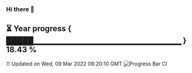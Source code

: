 ### Hi there 👋
⏳ Year progress { █████▁▁▁▁▁▁▁▁▁▁▁▁▁▁▁▁▁▁▁▁▁▁▁▁▁ } 18.43 %
---
⏰ Updated on Wed, 09 Mar 2022 06:20:10 GMT
![Progress Bar CI](https://github.com/liununu/liununu/workflows/Progress%20Bar%20CI/badge.svg)
